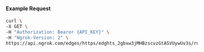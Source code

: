 <!-- Code generated for API Clients. DO NOT EDIT. -->

#### Example Request

```bash
curl \
-X GET \
-H "Authorization: Bearer {API_KEY}" \
-H "Ngrok-Version: 2" \
https://api.ngrok.com/edges/https/edghts_2gbxw3jMHBzscvzGtASVUywUv3s/routes/edghtsrt_2gbxw7QQ0l3J4CMs5d6Aksod8zA/backend
```
